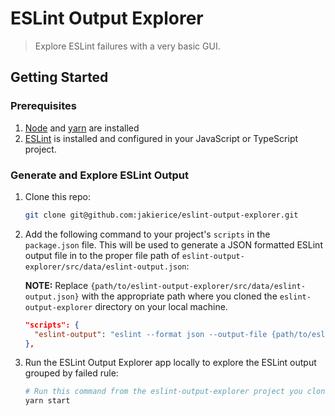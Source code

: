 # ESLint Output Explorer

> Explore ESLint failures with a very basic GUI.

## Getting Started

### Prerequisites

1. [Node](https://nodejs.org/en/) and [yarn](https://yarnpkg.com/) are
   installed
2. [ESLint](https://eslint.org/) is installed and configured in your JavaScript
   or TypeScript project.

### Generate and Explore ESLint Output

1. Clone this repo:
    ```bash
    git clone git@github.com:jakierice/eslint-output-explorer.git
    ```

2. Add the following command to your project's `scripts` in the `package.json`
   file. This will be used to generate a JSON formatted ESLint output file in to the proper file path of
   `eslint-output-explorer/src/data/eslint-output.json`:

   **NOTE:** Replace `{path/to/eslint-output-explorer/src/data/eslint-output.json}`
   with the appropriate path where you cloned the `eslint-output-explorer` directory on your local
   machine.

    ```json
    "scripts": {
      "eslint-output": "eslint --format json --output-file {path/to/eslint-output-explorer/src/data/eslint-output.json}",
    },
    ```
3. Run the ESLint Output Explorer app locally to explore the ESLint output
   grouped by failed rule:
   ```bash
   # Run this command from the eslint-output-explorer project you cloned to your machine.
   yarn start
   ```
